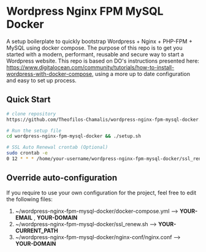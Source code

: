 # Wordpress Nginx FPM MySQL Docker

A setup boilerplate to quickly bootstrap Wordpress + Nginx + PHP-FPM + MySQL using docker compose. The purpose of this repo is to get you started with a modern, performant, reusable and secure way to start a Wordpress website. This repo is based on DO's instructions presented here: https://www.digitalocean.com/community/tutorials/how-to-install-wordpress-with-docker-compose, 
using a more up to date configuration and easy to set up process.

## Quick Start

```bash
# clone repository
https://github.com/Theofilos-Chamalis/wordpress-nginx-fpm-mysql-docker.git

# Run the setup file
cd wordpress-nginx-fpm-mysql-docker && ./setup.sh

# SSL Auto Renewal crontab (Optional)
sudo crontab -e
0 12 * * * /home/your-username/wordpress-nginx-fpm-mysql-docker/ssl_renew.sh >> /var/log/cron.log 2>&1
```
## Override auto-configuration
If you require to use your own configuration for the project, feel free to edit the following files:
1. ~/wordpress-nginx-fpm-mysql-docker/docker-compose.yml --> <b>YOUR-EMAIL</b> , <b>YOUR-DOMAIN</b>
2. ~/wordpress-nginx-fpm-mysql-docker/ssl_renew.sh --> <b>YOUR-CURRENT_PATH</b>
3. ~/wordpress-nginx-fpm-mysql-docker/nginx-conf/nginx.conf --> <b>YOUR-DOMAIN</b>
